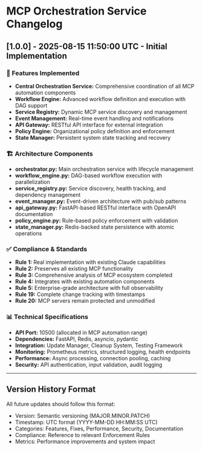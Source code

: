 # MCP Orchestration Service Changelog

## [1.0.0] - 2025-08-15 11:50:00 UTC - Initial Implementation

### 🎯 Features Implemented
- **Central Orchestration Service:** Comprehensive coordination of all MCP automation components
- **Workflow Engine:** Advanced workflow definition and execution with DAG support
- **Service Registry:** Dynamic MCP service discovery and management
- **Event Management:** Real-time event handling and notifications
- **API Gateway:** RESTful API interface for external integration
- **Policy Engine:** Organizational policy definition and enforcement
- **State Manager:** Persistent system state tracking and recovery

### 🏗️ Architecture Components
- **orchestrator.py:** Main orchestration service with lifecycle management
- **workflow_engine.py:** DAG-based workflow execution with parallelization
- **service_registry.py:** Service discovery, health tracking, and dependency management
- **event_manager.py:** Event-driven architecture with pub/sub patterns
- **api_gateway.py:** FastAPI-based RESTful interface with OpenAPI documentation
- **policy_engine.py:** Rule-based policy enforcement with validation
- **state_manager.py:** Redis-backed state persistence with atomic operations

### ✅ Compliance & Standards
- **Rule 1:** Real implementation with existing Claude capabilities
- **Rule 2:** Preserves all existing MCP functionality
- **Rule 3:** Comprehensive analysis of MCP ecosystem completed
- **Rule 4:** Integrates with existing automation components
- **Rule 5:** Enterprise-grade architecture with full observability
- **Rule 19:** Complete change tracking with timestamps
- **Rule 20:** MCP servers remain protected and unmodified

### 📊 Technical Specifications
- **API Port:** 10500 (allocated in MCP automation range)
- **Dependencies:** FastAPI, Redis, asyncio, pydantic
- **Integration:** Update Manager, Cleanup System, Testing Framework
- **Monitoring:** Prometheus metrics, structured logging, health endpoints
- **Performance:** Async processing, connection pooling, caching
- **Security:** API authentication, input validation, audit logging

---

## Version History Format

All future updates should follow this format:
- Version: Semantic versioning (MAJOR.MINOR.PATCH)
- Timestamp: UTC format (YYYY-MM-DD HH:MM:SS UTC)
- Categories: Features, Fixes, Performance, Security, Documentation
- Compliance: Reference to relevant Enforcement Rules
- Metrics: Performance improvements and system impact